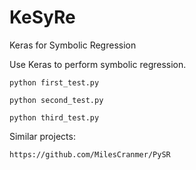 # KeSyRe
Keras for Symbolic Regression

Use Keras to perform symbolic regression.


    python first_test.py

    python second_test.py
    
    python third_test.py
    
    
    
Similar projects:

    https://github.com/MilesCranmer/PySR

    
